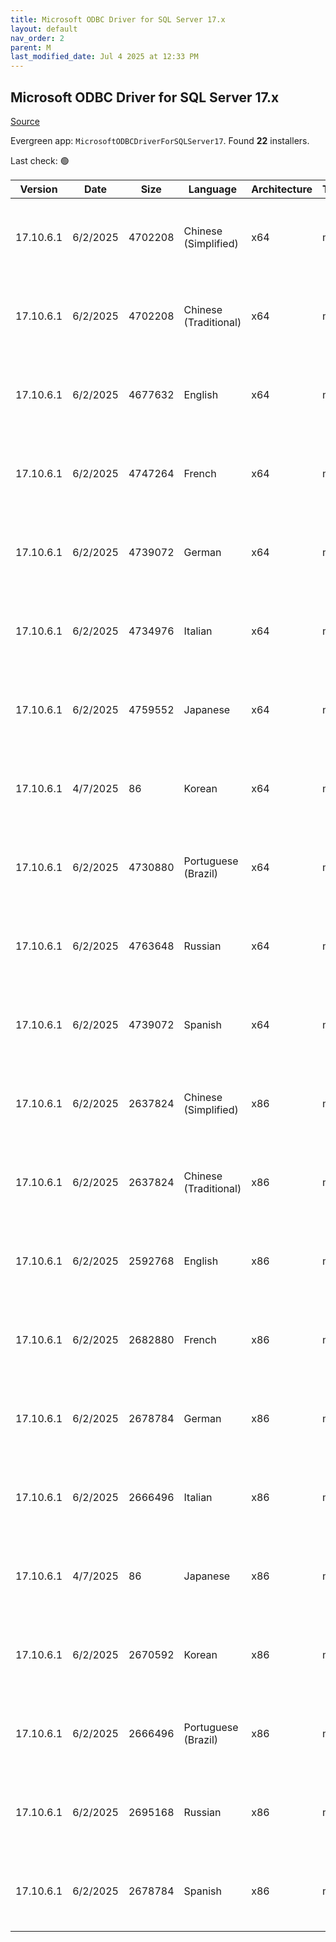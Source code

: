```yaml
---
title: Microsoft ODBC Driver for SQL Server 17.x
layout: default
nav_order: 2
parent: M
last_modified_date: Jul 4 2025 at 12:33 PM
---
```


## Microsoft ODBC Driver for SQL Server 17.x

[Source](https://learn.microsoft.com/en-us/sql/connect/odbc/download-odbc-driver-for-sql-server)

Evergreen app: `MicrosoftODBCDriverForSQLServer17`. Found **22** installers.

Last check: 🟢

| Version   | Date     | Size    | Language              | Architecture | Type | URI                                                                                                                                                                                                                                          |
| --------- | -------- | ------- | --------------------- | ------------ | ---- | -------------------------------------------------------------------------------------------------------------------------------------------------------------------------------------------------------------------------------------------- |
| 17.10.6.1 | 6/2/2025 | 4702208 | Chinese (Simplified)  | x64          | msi  | [https://download.microsoft.com/download/6/f/f/6ffefc73-39ab-4cc0-bb7c-4093d64c2669/zh-CN/17.10.6.1/x64/msodbcsql.msi](https://download.microsoft.com/download/6/f/f/6ffefc73-39ab-4cc0-bb7c-4093d64c2669/zh-CN/17.10.6.1/x64/msodbcsql.msi) |
| 17.10.6.1 | 6/2/2025 | 4702208 | Chinese (Traditional) | x64          | msi  | [https://download.microsoft.com/download/6/f/f/6ffefc73-39ab-4cc0-bb7c-4093d64c2669/zh-TW/17.10.6.1/x64/msodbcsql.msi](https://download.microsoft.com/download/6/f/f/6ffefc73-39ab-4cc0-bb7c-4093d64c2669/zh-TW/17.10.6.1/x64/msodbcsql.msi) |
| 17.10.6.1 | 6/2/2025 | 4677632 | English               | x64          | msi  | [https://download.microsoft.com/download/6/f/f/6ffefc73-39ab-4cc0-bb7c-4093d64c2669/en-US/17.10.6.1/x64/msodbcsql.msi](https://download.microsoft.com/download/6/f/f/6ffefc73-39ab-4cc0-bb7c-4093d64c2669/en-US/17.10.6.1/x64/msodbcsql.msi) |
| 17.10.6.1 | 6/2/2025 | 4747264 | French                | x64          | msi  | [https://download.microsoft.com/download/6/f/f/6ffefc73-39ab-4cc0-bb7c-4093d64c2669/fr-FR/17.10.6.1/x64/msodbcsql.msi](https://download.microsoft.com/download/6/f/f/6ffefc73-39ab-4cc0-bb7c-4093d64c2669/fr-FR/17.10.6.1/x64/msodbcsql.msi) |
| 17.10.6.1 | 6/2/2025 | 4739072 | German                | x64          | msi  | [https://download.microsoft.com/download/6/f/f/6ffefc73-39ab-4cc0-bb7c-4093d64c2669/de-DE/17.10.6.1/x64/msodbcsql.msi](https://download.microsoft.com/download/6/f/f/6ffefc73-39ab-4cc0-bb7c-4093d64c2669/de-DE/17.10.6.1/x64/msodbcsql.msi) |
| 17.10.6.1 | 6/2/2025 | 4734976 | Italian               | x64          | msi  | [https://download.microsoft.com/download/6/f/f/6ffefc73-39ab-4cc0-bb7c-4093d64c2669/it-IT/17.10.6.1/x64/msodbcsql.msi](https://download.microsoft.com/download/6/f/f/6ffefc73-39ab-4cc0-bb7c-4093d64c2669/it-IT/17.10.6.1/x64/msodbcsql.msi) |
| 17.10.6.1 | 6/2/2025 | 4759552 | Japanese              | x64          | msi  | [https://download.microsoft.com/download/6/f/f/6ffefc73-39ab-4cc0-bb7c-4093d64c2669/ja-JP/17.10.6.1/x64/msodbcsql.msi](https://download.microsoft.com/download/6/f/f/6ffefc73-39ab-4cc0-bb7c-4093d64c2669/ja-JP/17.10.6.1/x64/msodbcsql.msi) |
| 17.10.6.1 | 4/7/2025 | 86      | Korean                | x64          | msi  | [https://download.microsoft.com/download/6/f/f/6ffefc73-39ab-4cc0-bb7c-4093d64c2669/ko-KR/17.10.6.1/x64/msodbcsql.msi](https://download.microsoft.com/download/6/f/f/6ffefc73-39ab-4cc0-bb7c-4093d64c2669/ko-KR/17.10.6.1/x64/msodbcsql.msi) |
| 17.10.6.1 | 6/2/2025 | 4730880 | Portuguese (Brazil)   | x64          | msi  | [https://download.microsoft.com/download/6/f/f/6ffefc73-39ab-4cc0-bb7c-4093d64c2669/pt-BR/17.10.6.1/x64/msodbcsql.msi](https://download.microsoft.com/download/6/f/f/6ffefc73-39ab-4cc0-bb7c-4093d64c2669/pt-BR/17.10.6.1/x64/msodbcsql.msi) |
| 17.10.6.1 | 6/2/2025 | 4763648 | Russian               | x64          | msi  | [https://download.microsoft.com/download/6/f/f/6ffefc73-39ab-4cc0-bb7c-4093d64c2669/ru-RU/17.10.6.1/x64/msodbcsql.msi](https://download.microsoft.com/download/6/f/f/6ffefc73-39ab-4cc0-bb7c-4093d64c2669/ru-RU/17.10.6.1/x64/msodbcsql.msi) |
| 17.10.6.1 | 6/2/2025 | 4739072 | Spanish               | x64          | msi  | [https://download.microsoft.com/download/6/f/f/6ffefc73-39ab-4cc0-bb7c-4093d64c2669/es-ES/17.10.6.1/x64/msodbcsql.msi](https://download.microsoft.com/download/6/f/f/6ffefc73-39ab-4cc0-bb7c-4093d64c2669/es-ES/17.10.6.1/x64/msodbcsql.msi) |
| 17.10.6.1 | 6/2/2025 | 2637824 | Chinese (Simplified)  | x86          | msi  | [https://download.microsoft.com/download/6/f/f/6ffefc73-39ab-4cc0-bb7c-4093d64c2669/zh-CN/17.10.6.1/x86/msodbcsql.msi](https://download.microsoft.com/download/6/f/f/6ffefc73-39ab-4cc0-bb7c-4093d64c2669/zh-CN/17.10.6.1/x86/msodbcsql.msi) |
| 17.10.6.1 | 6/2/2025 | 2637824 | Chinese (Traditional) | x86          | msi  | [https://download.microsoft.com/download/6/f/f/6ffefc73-39ab-4cc0-bb7c-4093d64c2669/zh-TW/17.10.6.1/x86/msodbcsql.msi](https://download.microsoft.com/download/6/f/f/6ffefc73-39ab-4cc0-bb7c-4093d64c2669/zh-TW/17.10.6.1/x86/msodbcsql.msi) |
| 17.10.6.1 | 6/2/2025 | 2592768 | English               | x86          | msi  | [https://download.microsoft.com/download/6/f/f/6ffefc73-39ab-4cc0-bb7c-4093d64c2669/en-US/17.10.6.1/x86/msodbcsql.msi](https://download.microsoft.com/download/6/f/f/6ffefc73-39ab-4cc0-bb7c-4093d64c2669/en-US/17.10.6.1/x86/msodbcsql.msi) |
| 17.10.6.1 | 6/2/2025 | 2682880 | French                | x86          | msi  | [https://download.microsoft.com/download/6/f/f/6ffefc73-39ab-4cc0-bb7c-4093d64c2669/fr-FR/17.10.6.1/x86/msodbcsql.msi](https://download.microsoft.com/download/6/f/f/6ffefc73-39ab-4cc0-bb7c-4093d64c2669/fr-FR/17.10.6.1/x86/msodbcsql.msi) |
| 17.10.6.1 | 6/2/2025 | 2678784 | German                | x86          | msi  | [https://download.microsoft.com/download/6/f/f/6ffefc73-39ab-4cc0-bb7c-4093d64c2669/de-DE/17.10.6.1/x86/msodbcsql.msi](https://download.microsoft.com/download/6/f/f/6ffefc73-39ab-4cc0-bb7c-4093d64c2669/de-DE/17.10.6.1/x86/msodbcsql.msi) |
| 17.10.6.1 | 6/2/2025 | 2666496 | Italian               | x86          | msi  | [https://download.microsoft.com/download/6/f/f/6ffefc73-39ab-4cc0-bb7c-4093d64c2669/it-IT/17.10.6.1/x86/msodbcsql.msi](https://download.microsoft.com/download/6/f/f/6ffefc73-39ab-4cc0-bb7c-4093d64c2669/it-IT/17.10.6.1/x86/msodbcsql.msi) |
| 17.10.6.1 | 4/7/2025 | 86      | Japanese              | x86          | msi  | [https://download.microsoft.com/download/6/f/f/6ffefc73-39ab-4cc0-bb7c-4093d64c2669/ja-JP/17.10.6.1/x86/msodbcsql.msi](https://download.microsoft.com/download/6/f/f/6ffefc73-39ab-4cc0-bb7c-4093d64c2669/ja-JP/17.10.6.1/x86/msodbcsql.msi) |
| 17.10.6.1 | 6/2/2025 | 2670592 | Korean                | x86          | msi  | [https://download.microsoft.com/download/6/f/f/6ffefc73-39ab-4cc0-bb7c-4093d64c2669/ko-KR/17.10.6.1/x86/msodbcsql.msi](https://download.microsoft.com/download/6/f/f/6ffefc73-39ab-4cc0-bb7c-4093d64c2669/ko-KR/17.10.6.1/x86/msodbcsql.msi) |
| 17.10.6.1 | 6/2/2025 | 2666496 | Portuguese (Brazil)   | x86          | msi  | [https://download.microsoft.com/download/6/f/f/6ffefc73-39ab-4cc0-bb7c-4093d64c2669/pt-BR/17.10.6.1/x86/msodbcsql.msi](https://download.microsoft.com/download/6/f/f/6ffefc73-39ab-4cc0-bb7c-4093d64c2669/pt-BR/17.10.6.1/x86/msodbcsql.msi) |
| 17.10.6.1 | 6/2/2025 | 2695168 | Russian               | x86          | msi  | [https://download.microsoft.com/download/6/f/f/6ffefc73-39ab-4cc0-bb7c-4093d64c2669/ru-RU/17.10.6.1/x86/msodbcsql.msi](https://download.microsoft.com/download/6/f/f/6ffefc73-39ab-4cc0-bb7c-4093d64c2669/ru-RU/17.10.6.1/x86/msodbcsql.msi) |
| 17.10.6.1 | 6/2/2025 | 2678784 | Spanish               | x86          | msi  | [https://download.microsoft.com/download/6/f/f/6ffefc73-39ab-4cc0-bb7c-4093d64c2669/es-ES/17.10.6.1/x86/msodbcsql.msi](https://download.microsoft.com/download/6/f/f/6ffefc73-39ab-4cc0-bb7c-4093d64c2669/es-ES/17.10.6.1/x86/msodbcsql.msi) |
